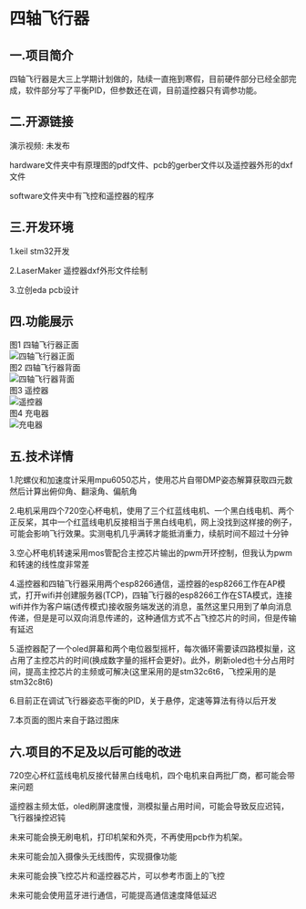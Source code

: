 # 四轴飞行器  
## 一.项目简介
四轴飞行器是大三上学期计划做的，陆续一直拖到寒假，目前硬件部分已经全部完成，软件部分写了平衡PID，但参数还在调，目前遥控器只有调参功能。  
## 二.开源链接
演示视频:  未发布
  
hardware文件夹中有原理图的pdf文件、pcb的gerber文件以及遥控器外形的dxf文件  
  
software文件夹中有飞控和遥控器的程序 
  
## 三.开发环境
1.keil stm32开发  
  
2.LaserMaker  遥控器dxf外形文件绘制  
  
3.立创eda pcb设计  
  
## 四.功能展示
图1 四轴飞行器正面  
![四轴飞行器正面](https://s4.ax1x.com/2022/02/27/bn4HHS.jpg)  
图2 四轴飞行器背面  
![四轴飞行器背面](https://s4.ax1x.com/2022/02/27/bn5jaD.jpg)  
图3 遥控器  
![遥控器](https://s4.ax1x.com/2022/02/27/bnIisP.jpg)  
图4 充电器  
![充电器](https://s4.ax1x.com/2022/02/27/bnIisP.jpg)  
 
## 五.技术详情  
1.陀螺仪和加速度计采用mpu6050芯片，使用芯片自带DMP姿态解算获取四元数然后计算出俯仰角、翻滚角、偏航角
  
2.电机采用四个720空心杯电机，使用了三个红蓝线电机、一个黑白线电机、两个正反桨，其中一个红蓝线电机反接相当于黑白线电机，网上没找到这样接的例子，可能会影响飞行效果。实测电机几乎满转才能抵消重力，续航时间不超过十分钟  
  
3.空心杯电机转速采用mos管配合主控芯片输出的pwm开环控制，但我认为pwm和转速的线性度非常差  
  
4.遥控器和四轴飞行器采用两个esp8266通信，遥控器的esp8266工作在AP模式，打开wifi并创建服务器(TCP)，四轴飞行器的esp8266工作在STA模式，连接wifi并作为客户端(透传模式)接收服务端发送的消息，虽然这里只用到了单向消息传递，但是是可以双向消息传递的，这种通信方式不占飞控芯片的时间，但是传输有延迟  
  
5.遥控器配了一个oled屏幕和两个电位器型摇杆，每次循环需要读四路模拟量，这占用了主控芯片的时间(换成数字量的摇杆会更好)。此外，刷新oled也十分占用时间，提高主控芯片的主频或可解决(这里采用的是stm32c6t6，飞控采用的是stm32c8t6)  
  
6.目前正在调试飞行器姿态平衡的PID，关于悬停，定速等算法有待以后开发  
  
7.本页面的图片来自于路过图床  
  
## 六.项目的不足及以后可能的改进  
720空心杯红蓝线电机反接代替黑白线电机，四个电机来自两批厂商，都可能会带来问题    

遥控器主频太低，oled刷屏速度慢，测模拟量占用时间，可能会导致反应迟钝，飞行器操控迟钝  
  
未来可能会换无刷电机，打印机架和外壳，不再使用pcb作为机架。  
  
未来可能会加入摄像头无线图传，实现摄像功能  
  
未来可能会换飞控芯片和遥控器芯片，可以参考市面上的飞控  

未来可能会使用蓝牙进行通信，可能提高通信速度降低延迟
